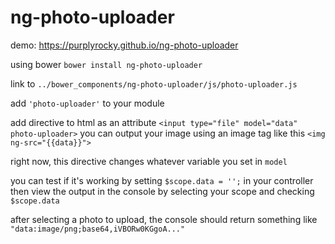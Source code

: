 # ng-photo-uploader

demo: https://purplyrocky.github.io/ng-photo-uploader

using bower `bower install ng-photo-uploader`

link to `../bower_components/ng-photo-uploader/js/photo-uploader.js`

add `'photo-uploader'` to your module

add directive to html as an attribute `<input type="file" model="data" photo-uploader>`
you can output your image using an image tag like this `<img ng-src="{{data}}">`

right now, this directive changes whatever variable you set in `model`

you can test if it's working by setting `$scope.data = '';` in your controller then view the output in the console by selecting your scope and checking `$scope.data`

after selecting a photo to upload, the console should return something like `"data:image/png;base64,iVBORw0KGgoA..."`
